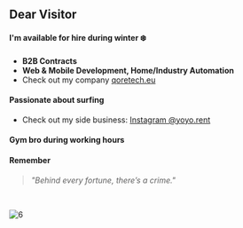 ## Dear Visitor  

#### I'm available for hire during winter ❄️
- **B2B Contracts**  
- **Web & Mobile Development, Home/Industry Automation**  
- Check out my company [qoretech.eu](#)  

#### Passionate about surfing
- Check out my side business: [Instagram @yoyo.rent](https://www.instagram.com/yoyo.rent/)  

#### **Gym bro** during working hours

#### Remember 
> _"Behind every fortune, there’s a crime."_ 

<br/>

![6](https://github.com/user-attachments/assets/25b1f366-2c43-4303-903c-5dcc4292d29e)
